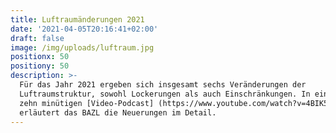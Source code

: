 ```yaml
---
title: Luftraumänderungen 2021
date: '2021-04-05T20:16:41+02:00'
draft: false
image: /img/uploads/luftraum.jpg
positionx: 50
positiony: 50
description: >-
  Für das Jahr 2021 ergeben sich insgesamt sechs Veränderungen der
  Luftraumstruktur, sowohl Lockerungen als auch Einschränkungen. In einem knapp
  zehn minütigen [Video-Podcast] (https://www.youtube.com/watch?v=4BIK5vgY0Po)
  erläutert das BAZL die Neuerungen im Detail.
---
```


